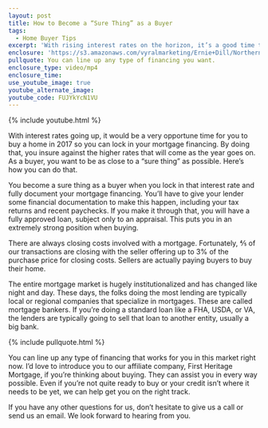 ```yaml
---
layout: post
title: How to Become a “Sure Thing” as a Buyer
tags:
  - Home Buyer Tips
excerpt: 'With rising interest rates on the horizon, it’s a good time to discuss the best practices when buying a home. As a buyer, you want to be as close to a “sure thing” as possible. How do you do that? The first step is getting pre-approved with a lender. They will take a look at your credit score, tax returns, and paychecks to determine if you qualify or not. To learn more about becoming a sure thing as a buyer, watch this short video.'
enclosure: 'https://s3.amazonaws.com/vyralmarketing/Ernie+Dill/Northern+Virginia+Real+Estate+Team+A+sure+thing+is+as+good+as+cash.mp4'
pullquote: You can line up any type of financing you want.
enclosure_type: video/mp4
enclosure_time:
use_youtube_image: true
youtube_alternate_image:
youtube_code: FUJYkYcN1VU
---
```



{% include youtube.html %}

With interest rates going up, it would be a very opportune time for you to buy a home in 2017 so you can lock in your mortgage financing. By doing that, you insure against the higher rates that will come as the year goes on. As a buyer, you want to be as close to a “sure thing” as possible. Here’s how you can do that.

You become a sure thing as a buyer when you lock in that interest rate and fully document your mortgage financing. You’ll have to give your lender some financial documentation to make this happen, including your tax returns and recent paychecks. If you make it through that, you will have a fully approved loan, subject only to an appraisal. This puts you in an extremely strong position when buying.

There are always closing costs involved with a mortgage. Fortunately, ⅘ of our transactions are closing with the seller offering up to 3% of the purchase price for closing costs. Sellers are actually paying buyers to buy their home.

The entire mortgage market is hugely institutionalized and has changed like night and day. These days, the folks doing the most lending are typically local or regional companies that specialize in mortgages. These are called mortgage bankers. If you’re doing a standard loan like a FHA, USDA, or VA, the lenders are typically going to sell that loan to another entity, usually a big bank.

{% include pullquote.html %}

You can line up any type of financing that works for you in this market right now. I’d love to introduce you to our affiliate company, First Heritage Mortgage, if you’re thinking about buying. They can assist you in every way possible. Even if you’re not quite ready to buy or your credit isn’t where it needs to be yet, we can help get you on the right track.

If you have any other questions for us, don’t hesitate to give us a call or send us an email. We look forward to hearing from you.